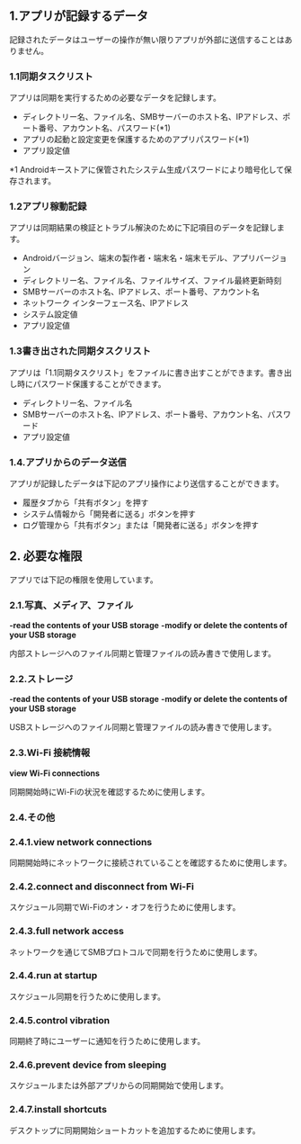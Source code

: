 ## 1.アプリが記録するデータ

記録されたデータはユーザーの操作が無い限りアプリが外部に送信することはありません。

### 1.1同期タスクリスト

アプリは同期を実行するための必要なデータを記録します。
- ディレクトリー名、ファイル名、SMBサーバーのホスト名、IPアドレス、ポート番号、アカウント名、パスワード(*1)
- アプリの起動と設定変更を保護するためのアプリパスワード(*1)
- アプリ設定値

*1 Androidキーストアに保管されたシステム生成パスワードにより暗号化して保存されます。

### 1.2アプリ稼動記録

アプリは同期結果の検証とトラブル解決のために下記項目のデータを記録します。
- Androidバージョン、端末の製作者・端末名・端末モデル、アプリバージョン
- ディレクトリー名、ファイル名、ファイルサイズ、ファイル最終更新時刻
- SMBサーバーのホスト名、IPアドレス、ポート番号、アカウント名
- ネットワーク インターフェース名、IPアドレス
- システム設定値
- アプリ設定値

### 1.3書き出された同期タスクリスト

アプリは「1.1同期タスクリスト」をファイルに書き出すことができます。書き出し時にパスワード保護することができます。
- ディレクトリー名、ファイル名
- SMBサーバーのホスト名、IPアドレス、ポート番号、アカウント名、パスワード
- アプリ設定値

### 1.4.アプリからのデータ送信

アプリが記録したデータは下記のアプリ操作により送信することができます。
- 履歴タブから「共有ボタン」を押す
- システム情報から「開発者に送る」ボタンを押す
- ログ管理から「共有ボタン」または「開発者に送る」ボタンを押す

## 2. 必要な権限

アプリでは下記の権限を使用しています。

### 2.1.写真、メディア、ファイル

**-read the contents of your USB storage**
**-modify or delete the contents of your USB storage**

内部ストレージへのファイル同期と管理ファイルの読み書きで使用します。

### 2.2.ストレージ

**-read the contents of your USB storage**
**-modify or delete the contents of your USB storage**

USBストレージへのファイル同期と管理ファイルの読み書きで使用します。

### 2.3.Wi-Fi 接続情報

**view Wi-Fi connections**

同期開始時にWi-Fiの状況を確認するために使用します。

### 2.4.その他

### 2.4.1.view network connections

同期開始時にネットワークに接続されていることを確認するために使用します。

### 2.4.2.connect and disconnect from Wi-Fi

スケジュール同期でWi-Fiのオン・オフを行うために使用します。

### 2.4.3.full network access

ネットワークを通じてSMBプロトコルで同期を行うために使用します。

### 2.4.4.run at startup

スケジュール同期を行うために使用します。

### 2.4.5.control vibration

同期終了時にユーザーに通知を行うために使用します。

### 2.4.6.prevent device from sleeping

スケジュールまたは外部アプリからの同期開始で使用します。

### 2.4.7.install shortcuts

デスクトップに同期開始ショートカットを追加するために使用します。